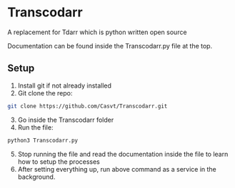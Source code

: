 # Transcodarr
A replacement for Tdarr which is python written open source

Documentation can be found inside the Transcodarr.py file at the top.

## Setup
1. Install git if not already installed
2. Git clone the repo:
```bash
git clone https://github.com/Casvt/Transcodarr.git
```
3. Go inside the Transcodarr folder
4. Run the file:
```bash
python3 Transcodarr.py
```
5. Stop running the file and read the documentation inside the file to learn how to setup the processes
6. After setting everything up, run above command as a service in the background.